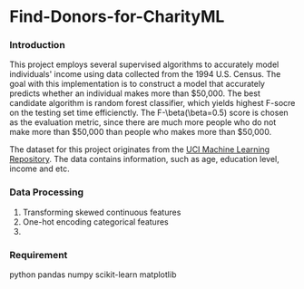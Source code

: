 # Find-Donors-for-CharityML


### Introduction
This project employs several supervised algorithms to accurately model individuals' income using data collected from the 1994 U.S. Census. The goal with this implementation is to construct a model that accurately predicts whether an individual makes more than $50,000. The best candidate algorithm is random forest classifier, which yields highest F-socre on the testing set time efficienctly. The F-\beta(\beta=0.5) score is chosen as the evaluation metric, since there are much more people who do not make more than $50,000 than people who makes more than $50,000.

The dataset for this project originates from the [UCI Machine Learning Repository](https://archive.ics.uci.edu/ml/datasets/Census+Income). The data contains information, such as age, education level, income and etc.


### Data Processing 
1. Transforming skewed continuous features
2. One-hot encoding categorical features
3. 

### Requirement
python
pandas
numpy
scikit-learn
matplotlib

